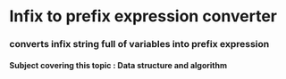 # Infix to prefix expression converter
### converts infix string full of variables into prefix expression
#### Subject covering this topic : Data structure and algorithm
